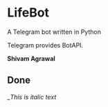 # LifeBot
A Telegram bot written in Python

Telegram provides BotAPI.

**Shivam Agrawal**

## Done

__This is italic text_